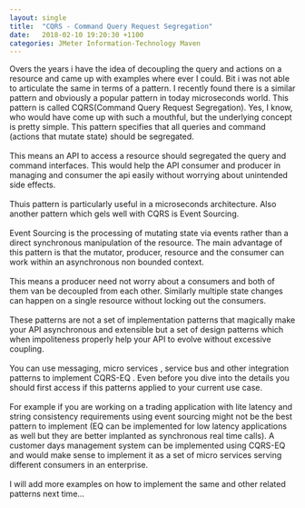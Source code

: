 ```yaml
---
layout: single
title:  "CQRS - Command Query Request Segregation"
date:   2018-02-10 19:20:30 +1100
categories: JMeter Information-Technology Maven
---
```

<div dir="ltr" style="text-align: left;" trbidi="on">
Overs the years i have the idea of decoupling the query and actions on a resource and came up with examples where ever I could. Bit i was not able to articulate the same in terms of a pattern. I recently found there is a similar pattern and obviously a popular pattern in today microseconds world. This pattern is called CQRS(Command Query Request Segregation). Yes, I know, who would have come up with such a mouthful, but the underlying concept is pretty simple. This pattern specifies that all queries and command (actions that mutate state) should be segregated.<br />
<br />
This means an API to access a resource should segregated the query and command interfaces. This would help the API consumer and producer in managing and consumer the api easily without worrying about unintended side effects.<br />
<br />
Thuis pattern is particularly useful in a microseconds architecture. Also another pattern which gels well with CQRS is Event Sourcing.<br />
<br />
Event Sourcing is the processing of mutating state via events rather than a direct synchronous manipulation of the resource. The main advantage of this pattern is that the mutator, producer, resource and the consumer can work within an asynchronous non bounded context.<br />
<br />
This means a producer need not worry about a consumers and both of them van be decoupled from each other. Similarly multiple state changes can happen on a single resource without locking out the consumers.<br />
<br />
These patterns are not a set of implementation patterns that magically make your API asynchronous and extensible but a set of design patterns which when impoliteness properly help your API to evolve without excessive coupling.<br />
<br />
You can use messaging, micro services , service bus and other integration patterns to implement CQRS-EQ . Even before you dive into the details you should first access if this patterns applied to your current use case.<br />
<br />
For example if you are working on a trading application with lite latency and string consistency requirements using event sourcing might not be the best pattern to implement (EQ can be implemented for low latency applications as well but they are better implanted as synchronous real time calls). A customer days management system can be implemented using CQRS-EQ and would make sense to implement it as a set of micro services serving different consumers in an enterprise.<br />
<br />
I will add more examples on how to implement the same and other related patterns next time...</div>
